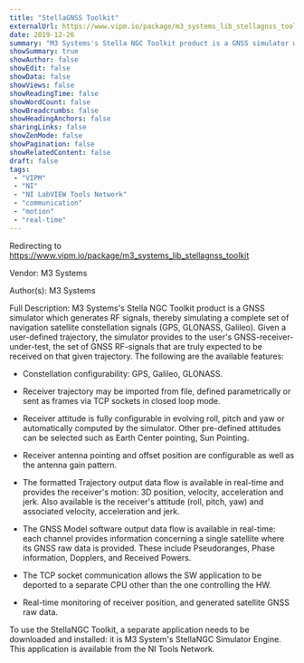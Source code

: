 ```yaml
---
title: "StellaGNSS Toolkit"
externalUrl: https://www.vipm.io/package/m3_systems_lib_stellagnss_toolkit
date: 2019-12-26
summary: "M3 Systems's Stella NGC Toolkit product is a GNSS simulator which generates RF signals, thereby simulating a complete set of navigation satellite constellation signals (GPS, GLONASS, Galileo)."
showSummary: true
showAuthor: false
showEdit: false
showData: false
showViews: false
showReadingTime: false
showWordCount: false
showBreadcrumbs: false
showHeadingAnchors: false
sharingLinks: false
showZenMode: false
showPagination: false
showRelatedContent: false
draft: false
tags:
 - "VIPM"
 - "NI"
 - "NI LabVIEW Tools Network"
 - "communication"
 - "motion"
 - "real-time"
---
```


Redirecting to https://www.vipm.io/package/m3_systems_lib_stellagnss_toolkit

Vendor: M3 Systems

Author(s): M3 Systems
 
Full Description:
M3 Systems's Stella NGC Toolkit product is a GNSS simulator which generates RF signals, thereby simulating a complete set of navigation satellite constellation signals (GPS, GLONASS, Galileo). Given a user-defined trajectory, the simulator provides to the user's GNSS-receiver-under-test, the set of GNSS RF-signals that are truly expected to be received on that given trajectory.
The following are the available features:

-	Constellation configurability: GPS, Galileo, GLONASS.

-	Receiver trajectory may be imported from file, defined parametrically or sent as frames via TCP sockets in closed loop mode.

-	Receiver attitude is fully configurable in evolving roll, pitch and yaw or automatically computed by the simulator. Other pre-defined attitudes can be selected such as Earth Center pointing, Sun Pointing.

-	Receiver antenna pointing and offset position are configurable as well as the antenna gain pattern.

-	The formatted Trajectory output data flow is available in real-time and provides the receiver's motion: 3D position, velocity, acceleration and jerk. Also available is the receiver's attitude (roll, pitch, yaw) and associated velocity, acceleration and jerk.

-	The GNSS Model software output data flow is available in real-time: each channel provides information concerning a single satellite where its GNSS raw data is provided. These include Pseudoranges, Phase information, Dopplers, and Received Powers.

-	The TCP socket communication allows the SW application to be deported to a separate CPU other than the one controlling the HW.

-	Real-time monitoring of receiver position, and generated satellite GNSS raw data.

To use the StellaNGC Toolkit, a separate application needs to be downloaded and installed: it is M3 System's StellaNGC Simulator Engine. This application is available from the NI Tools Network.
